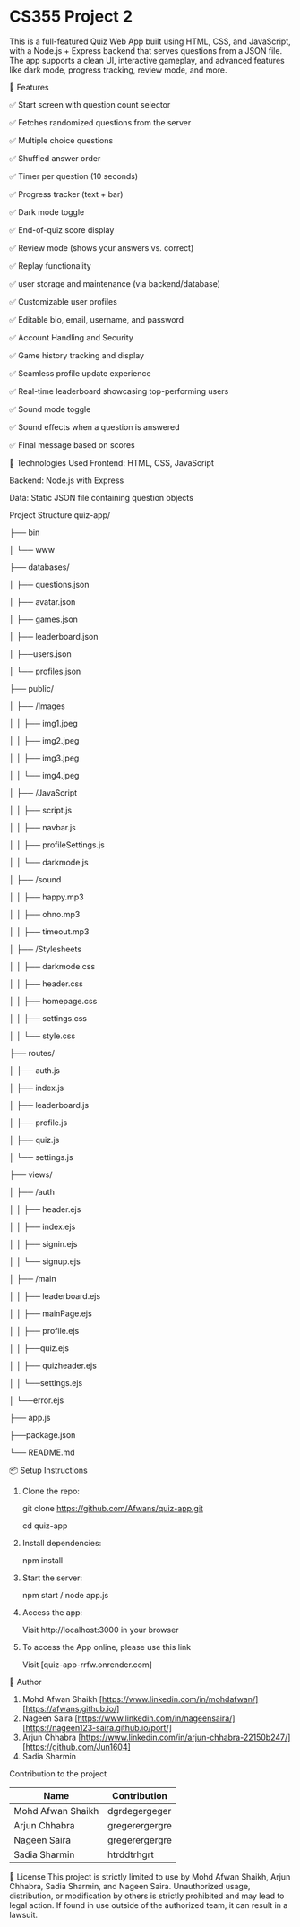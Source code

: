 # CS355 Project 2
This is a full-featured Quiz Web App built using HTML, CSS, and JavaScript, with a Node.js + Express backend that serves questions from a JSON file. The app supports a clean UI, interactive gameplay, and advanced features like dark mode, progress tracking, review mode, and more.



🚀 Features

✅ Start screen with question count selector

✅ Fetches randomized questions from the server

✅ Multiple choice questions

✅ Shuffled answer order

✅ Timer per question (10 seconds)

✅ Progress tracker (text + bar)

✅ Dark mode toggle 

✅ End-of-quiz score display

✅ Review mode (shows your answers vs. correct)

✅ Replay functionality

✅ user storage and maintenance (via backend/database)

✅ Customizable user profiles

✅ Editable bio, email, username, and password

✅ Account Handling and Security

✅ Game history tracking and display

✅ Seamless profile update experience

✅ Real-time leaderboard showcasing top-performing users

✅ Sound mode toggle

✅ Sound effects when a question is answered

✅ Final message based on scores




🧠 Technologies Used
Frontend: HTML, CSS, JavaScript

Backend: Node.js with Express

Data: Static JSON file containing question objects


 Project Structure
quiz-app/

├── bin

│ └── www

├── databases/

│ ├── questions.json

│ ├── avatar.json

│ ├── games.json

│ ├── leaderboard.json

│ ├──users.json

│ └── profiles.json

├── public/

│ ├── /Images

│  │ ├── img1.jpeg

│  │ ├── img2.jpeg

│  │ ├── img3.jpeg

│  │ └── img4.jpeg

│ ├── /JavaScript

│  │ ├── script.js

│  │ ├── navbar.js 

│  │ ├── profileSettings.js  

│  │ └── darkmode.js  

│ ├── /sound

│  │ ├── happy.mp3

│  │ ├── ohno.mp3 

│  │ ├── timeout.mp3  

│ ├── /Stylesheets

│  │ ├── darkmode.css

│  │ ├──  header.css

│  │ ├── homepage.css

│  │ ├── settings.css

│  │ └── style.css

├── routes/

│ ├── auth.js

│ ├── index.js

│ ├── leaderboard.js

│ ├── profile.js

│ ├── quiz.js

│ └── settings.js

├── views/

│ ├── /auth

│  │ ├── header.ejs

│  │ ├── index.ejs

│  │ ├── signin.ejs

│  │ └── signup.ejs

│ ├── /main

│  │ ├── leaderboard.ejs

│  │ ├── mainPage.ejs

│  │ ├── profile.ejs

│  │ ├──quiz.ejs

│  │ ├── quizheader.ejs

│  │ └──settings.ejs

│ └──error.ejs

├── app.js

├──package.json

└── README.md


📦 Setup Instructions


1. Clone the repo:

   git clone https://github.com/Afwans/quiz-app.git

   cd quiz-app

3. Install dependencies:

   npm install

4. Start the server:

   npm start / node app.js

6. Access the app:

   Visit http://localhost:3000 in your browser
   
7. To access the App online, please use this link

   Visit [quiz-app-rrfw.onrender.com]

🧑 Author
1. Mohd Afwan Shaikh [https://www.linkedin.com/in/mohdafwan/] [https://afwans.github.io/]
2. Nageen Saira [https://www.linkedin.com/in/nageensaira/] [https://nageen123-saira.github.io/port/]
3. Arjun Chhabra [https://www.linkedin.com/in/arjun-chhabra-22150b247/] [https://github.com/Jun1604] 
4. Sadia Sharmin 


Contribution to the project 

| Name  | Contribution |
| ----- | ----- |
| Mohd Afwan Shaikh  | dgrdegergeger |
| Arjun Chhabra | gregerergergre |
| Nageen Saira | gregerergergre |
| Sadia Sharmin | htrddtrhgrt |




📄 License
This project is strictly limited to use by Mohd Afwan Shaikh, Arjun Chhabra, Sadia Sharmin, and Nageen Saira. Unauthorized usage, distribution, or modification by others is strictly prohibited and may lead to legal action.
If found in use outside of the authorized team, it can result in a lawsuit.


